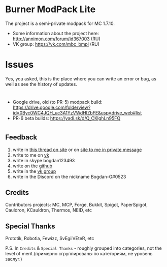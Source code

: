 # Burner ModPack Lite
The project is a semi-private modpack for MC 1.7.10.
* Some information about the project here:
http://annimon.com/forum/id367003 (RU)
* VK group: https://vk.com/mbc_bmpl (RU)

#
# Issues

Yes, you asked, this is the place where you can write an error or bug, as well as see the history of updates.

#
* Google drive, old (to PR-5) modpack build:
https://drive.google.com/folderview?id=0Byc0WC4JQH_uc3A1YzVWdHlZbFE&usp=drive_web#list
* PR-6 beta builds:
https://yadi.sk/d/Q_CKlghLn95FQ

#

## Feedback
1. write in [this thread on site](http://annimon.com/forum/id367003) or on [site to me in private message](http://annimon.com/str/anketa.php?id=1376)
2. write to me on [vk](https://vk.com/bogdangsm)
3. write in skype bogdan123493
4. write on the [github](https://github.com/Bogdan-G/Burner-ModPack-Lite/issues)
5. write in the [vk group](https://vk.com/mbc_bmpl)
6. write in the Discord on the nickname Bogdan-G#0523

## Credits
Contributors projects: MC, MCP, Forge, Bukkit, Spigot, PaperSpigot, Cauldron, KCauldron, Thermos, NEID, etc

## Special Thanks
Prototik, Robotia, Fewizz, SvEgiiVEteR, etc

P.S. In `Credits` & `Special Thanks` - roughly grouped into categories, not the level of merit.(примерно сгруппированы по категориям, не уровень заслуг.)